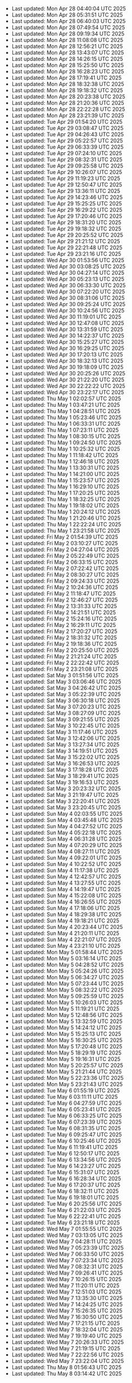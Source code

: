 
- Last updated: Mon Apr 28 04:40:04 UTC 2025
- Last updated: Mon Apr 28 05:31:51 UTC 2025
- Last updated: Mon Apr 28 06:40:03 UTC 2025
- Last updated: Mon Apr 28 07:49:54 UTC 2025
- Last updated: Mon Apr 28 09:19:34 UTC 2025
- Last updated: Mon Apr 28 11:08:08 UTC 2025
- Last updated: Mon Apr 28 12:56:21 UTC 2025
- Last updated: Mon Apr 28 13:43:07 UTC 2025
- Last updated: Mon Apr 28 14:26:15 UTC 2025
- Last updated: Mon Apr 28 15:25:50 UTC 2025
- Last updated: Mon Apr 28 16:28:23 UTC 2025
- Last updated: Mon Apr 28 17:19:41 UTC 2025
- Last updated: Mon Apr 28 18:32:38 UTC 2025
- Last updated: Mon Apr 28 19:18:32 UTC 2025
- Last updated: Mon Apr 28 20:23:38 UTC 2025
- Last updated: Mon Apr 28 21:20:36 UTC 2025
- Last updated: Mon Apr 28 22:22:28 UTC 2025
- Last updated: Mon Apr 28 23:21:39 UTC 2025
- Last updated: Tue Apr 29 01:54:20 UTC 2025
- Last updated: Tue Apr 29 03:08:47 UTC 2025
- Last updated: Tue Apr 29 04:26:43 UTC 2025
- Last updated: Tue Apr 29 05:22:57 UTC 2025
- Last updated: Tue Apr 29 06:33:39 UTC 2025
- Last updated: Tue Apr 29 07:24:10 UTC 2025
- Last updated: Tue Apr 29 08:32:31 UTC 2025
- Last updated: Tue Apr 29 09:25:58 UTC 2025
- Last updated: Tue Apr 29 10:26:07 UTC 2025
- Last updated: Tue Apr 29 11:19:23 UTC 2025
- Last updated: Tue Apr 29 12:50:47 UTC 2025
- Last updated: Tue Apr 29 13:36:11 UTC 2025
- Last updated: Tue Apr 29 14:23:46 UTC 2025
- Last updated: Tue Apr 29 15:25:25 UTC 2025
- Last updated: Tue Apr 29 16:29:22 UTC 2025
- Last updated: Tue Apr 29 17:20:46 UTC 2025
- Last updated: Tue Apr 29 18:31:20 UTC 2025
- Last updated: Tue Apr 29 19:18:32 UTC 2025
- Last updated: Tue Apr 29 20:25:52 UTC 2025
- Last updated: Tue Apr 29 21:21:12 UTC 2025
- Last updated: Tue Apr 29 22:21:48 UTC 2025
- Last updated: Tue Apr 29 23:21:16 UTC 2025
- Last updated: Wed Apr 30 01:53:56 UTC 2025
- Last updated: Wed Apr 30 03:08:25 UTC 2025
- Last updated: Wed Apr 30 04:27:14 UTC 2025
- Last updated: Wed Apr 30 05:23:13 UTC 2025
- Last updated: Wed Apr 30 06:33:30 UTC 2025
- Last updated: Wed Apr 30 07:22:20 UTC 2025
- Last updated: Wed Apr 30 08:31:06 UTC 2025
- Last updated: Wed Apr 30 09:25:24 UTC 2025
- Last updated: Wed Apr 30 10:24:56 UTC 2025
- Last updated: Wed Apr 30 11:19:01 UTC 2025
- Last updated: Wed Apr 30 12:47:08 UTC 2025
- Last updated: Wed Apr 30 13:31:59 UTC 2025
- Last updated: Wed Apr 30 14:22:37 UTC 2025
- Last updated: Wed Apr 30 15:25:27 UTC 2025
- Last updated: Wed Apr 30 16:29:25 UTC 2025
- Last updated: Wed Apr 30 17:20:13 UTC 2025
- Last updated: Wed Apr 30 18:32:13 UTC 2025
- Last updated: Wed Apr 30 19:18:09 UTC 2025
- Last updated: Wed Apr 30 20:25:26 UTC 2025
- Last updated: Wed Apr 30 21:22:20 UTC 2025
- Last updated: Wed Apr 30 22:22:22 UTC 2025
- Last updated: Wed Apr 30 23:22:17 UTC 2025
- Last updated: Thu May  1 02:02:57 UTC 2025
- Last updated: Thu May  1 03:47:21 UTC 2025
- Last updated: Thu May  1 04:28:51 UTC 2025
- Last updated: Thu May  1 05:23:46 UTC 2025
- Last updated: Thu May  1 06:33:31 UTC 2025
- Last updated: Thu May  1 07:23:11 UTC 2025
- Last updated: Thu May  1 08:30:15 UTC 2025
- Last updated: Thu May  1 09:24:50 UTC 2025
- Last updated: Thu May  1 10:25:32 UTC 2025
- Last updated: Thu May  1 11:18:42 UTC 2025
- Last updated: Thu May  1 12:46:18 UTC 2025
- Last updated: Thu May  1 13:30:31 UTC 2025
- Last updated: Thu May  1 14:21:00 UTC 2025
- Last updated: Thu May  1 15:23:57 UTC 2025
- Last updated: Thu May  1 16:29:10 UTC 2025
- Last updated: Thu May  1 17:20:25 UTC 2025
- Last updated: Thu May  1 18:32:25 UTC 2025
- Last updated: Thu May  1 19:18:02 UTC 2025
- Last updated: Thu May  1 20:24:12 UTC 2025
- Last updated: Thu May  1 21:20:46 UTC 2025
- Last updated: Thu May  1 22:22:24 UTC 2025
- Last updated: Thu May  1 23:21:58 UTC 2025
- Last updated: Fri May  2 01:54:39 UTC 2025
- Last updated: Fri May  2 03:10:27 UTC 2025
- Last updated: Fri May  2 04:27:04 UTC 2025
- Last updated: Fri May  2 05:22:49 UTC 2025
- Last updated: Fri May  2 06:33:15 UTC 2025
- Last updated: Fri May  2 07:22:42 UTC 2025
- Last updated: Fri May  2 08:30:27 UTC 2025
- Last updated: Fri May  2 09:24:33 UTC 2025
- Last updated: Fri May  2 10:24:36 UTC 2025
- Last updated: Fri May  2 11:18:47 UTC 2025
- Last updated: Fri May  2 12:46:27 UTC 2025
- Last updated: Fri May  2 13:31:33 UTC 2025
- Last updated: Fri May  2 14:21:51 UTC 2025
- Last updated: Fri May  2 15:24:16 UTC 2025
- Last updated: Fri May  2 16:29:11 UTC 2025
- Last updated: Fri May  2 17:20:27 UTC 2025
- Last updated: Fri May  2 18:31:32 UTC 2025
- Last updated: Fri May  2 19:18:36 UTC 2025
- Last updated: Fri May  2 20:25:50 UTC 2025
- Last updated: Fri May  2 21:21:24 UTC 2025
- Last updated: Fri May  2 22:22:42 UTC 2025
- Last updated: Fri May  2 23:21:08 UTC 2025
- Last updated: Sat May  3 01:51:56 UTC 2025
- Last updated: Sat May  3 03:06:46 UTC 2025
- Last updated: Sat May  3 04:26:42 UTC 2025
- Last updated: Sat May  3 05:22:39 UTC 2025
- Last updated: Sat May  3 06:30:18 UTC 2025
- Last updated: Sat May  3 07:20:23 UTC 2025
- Last updated: Sat May  3 08:27:09 UTC 2025
- Last updated: Sat May  3 09:21:55 UTC 2025
- Last updated: Sat May  3 10:22:45 UTC 2025
- Last updated: Sat May  3 11:17:46 UTC 2025
- Last updated: Sat May  3 12:42:06 UTC 2025
- Last updated: Sat May  3 13:27:34 UTC 2025
- Last updated: Sat May  3 14:19:51 UTC 2025
- Last updated: Sat May  3 15:22:02 UTC 2025
- Last updated: Sat May  3 16:26:53 UTC 2025
- Last updated: Sat May  3 17:18:28 UTC 2025
- Last updated: Sat May  3 18:29:41 UTC 2025
- Last updated: Sat May  3 19:16:53 UTC 2025
- Last updated: Sat May  3 20:23:32 UTC 2025
- Last updated: Sat May  3 21:19:47 UTC 2025
- Last updated: Sat May  3 22:20:41 UTC 2025
- Last updated: Sat May  3 23:20:45 UTC 2025
- Last updated: Sun May  4 02:03:55 UTC 2025
- Last updated: Sun May  4 03:45:48 UTC 2025
- Last updated: Sun May  4 04:27:52 UTC 2025
- Last updated: Sun May  4 05:22:18 UTC 2025
- Last updated: Sun May  4 06:31:28 UTC 2025
- Last updated: Sun May  4 07:20:29 UTC 2025
- Last updated: Sun May  4 08:27:11 UTC 2025
- Last updated: Sun May  4 09:22:01 UTC 2025
- Last updated: Sun May  4 10:22:52 UTC 2025
- Last updated: Sun May  4 11:17:38 UTC 2025
- Last updated: Sun May  4 12:42:57 UTC 2025
- Last updated: Sun May  4 13:27:55 UTC 2025
- Last updated: Sun May  4 14:19:47 UTC 2025
- Last updated: Sun May  4 15:22:08 UTC 2025
- Last updated: Sun May  4 16:26:55 UTC 2025
- Last updated: Sun May  4 17:18:06 UTC 2025
- Last updated: Sun May  4 18:29:38 UTC 2025
- Last updated: Sun May  4 19:18:21 UTC 2025
- Last updated: Sun May  4 20:23:44 UTC 2025
- Last updated: Sun May  4 21:20:11 UTC 2025
- Last updated: Sun May  4 22:21:07 UTC 2025
- Last updated: Sun May  4 23:21:10 UTC 2025
- Last updated: Mon May  5 01:58:44 UTC 2025
- Last updated: Mon May  5 03:16:14 UTC 2025
- Last updated: Mon May  5 04:28:52 UTC 2025
- Last updated: Mon May  5 05:24:26 UTC 2025
- Last updated: Mon May  5 06:34:27 UTC 2025
- Last updated: Mon May  5 07:23:44 UTC 2025
- Last updated: Mon May  5 08:32:22 UTC 2025
- Last updated: Mon May  5 09:25:59 UTC 2025
- Last updated: Mon May  5 10:26:03 UTC 2025
- Last updated: Mon May  5 11:19:21 UTC 2025
- Last updated: Mon May  5 12:48:56 UTC 2025
- Last updated: Mon May  5 13:32:59 UTC 2025
- Last updated: Mon May  5 14:24:12 UTC 2025
- Last updated: Mon May  5 15:25:13 UTC 2025
- Last updated: Mon May  5 16:30:25 UTC 2025
- Last updated: Mon May  5 17:20:48 UTC 2025
- Last updated: Mon May  5 18:29:19 UTC 2025
- Last updated: Mon May  5 19:16:31 UTC 2025
- Last updated: Mon May  5 20:25:57 UTC 2025
- Last updated: Mon May  5 21:21:44 UTC 2025
- Last updated: Mon May  5 22:23:36 UTC 2025
- Last updated: Mon May  5 23:21:43 UTC 2025
- Last updated: Tue May  6 01:55:19 UTC 2025
- Last updated: Tue May  6 03:11:11 UTC 2025
- Last updated: Tue May  6 04:27:59 UTC 2025
- Last updated: Tue May  6 05:23:41 UTC 2025
- Last updated: Tue May  6 06:33:25 UTC 2025
- Last updated: Tue May  6 07:23:39 UTC 2025
- Last updated: Tue May  6 08:31:35 UTC 2025
- Last updated: Tue May  6 09:25:47 UTC 2025
- Last updated: Tue May  6 10:25:46 UTC 2025
- Last updated: Tue May  6 11:19:41 UTC 2025
- Last updated: Tue May  6 12:50:17 UTC 2025
- Last updated: Tue May  6 13:34:56 UTC 2025
- Last updated: Tue May  6 14:23:27 UTC 2025
- Last updated: Tue May  6 15:31:07 UTC 2025
- Last updated: Tue May  6 16:28:34 UTC 2025
- Last updated: Tue May  6 17:20:37 UTC 2025
- Last updated: Tue May  6 18:32:11 UTC 2025
- Last updated: Tue May  6 19:18:01 UTC 2025
- Last updated: Tue May  6 20:25:56 UTC 2025
- Last updated: Tue May  6 21:22:03 UTC 2025
- Last updated: Tue May  6 22:22:41 UTC 2025
- Last updated: Tue May  6 23:21:18 UTC 2025
- Last updated: Wed May  7 01:55:55 UTC 2025
- Last updated: Wed May  7 03:13:05 UTC 2025
- Last updated: Wed May  7 04:28:11 UTC 2025
- Last updated: Wed May  7 05:23:39 UTC 2025
- Last updated: Wed May  7 06:33:50 UTC 2025
- Last updated: Wed May  7 07:23:34 UTC 2025
- Last updated: Wed May  7 08:32:31 UTC 2025
- Last updated: Wed May  7 09:26:41 UTC 2025
- Last updated: Wed May  7 10:26:15 UTC 2025
- Last updated: Wed May  7 11:20:11 UTC 2025
- Last updated: Wed May  7 12:51:03 UTC 2025
- Last updated: Wed May  7 13:35:30 UTC 2025
- Last updated: Wed May  7 14:24:25 UTC 2025
- Last updated: Wed May  7 15:26:35 UTC 2025
- Last updated: Wed May  7 16:30:50 UTC 2025
- Last updated: Wed May  7 17:21:15 UTC 2025
- Last updated: Wed May  7 18:32:04 UTC 2025
- Last updated: Wed May  7 19:19:40 UTC 2025
- Last updated: Wed May  7 20:26:33 UTC 2025
- Last updated: Wed May  7 21:19:15 UTC 2025
- Last updated: Wed May  7 22:22:56 UTC 2025
- Last updated: Wed May  7 23:22:04 UTC 2025
- Last updated: Thu May  8 01:56:43 UTC 2025
- Last updated: Thu May  8 03:14:42 UTC 2025
